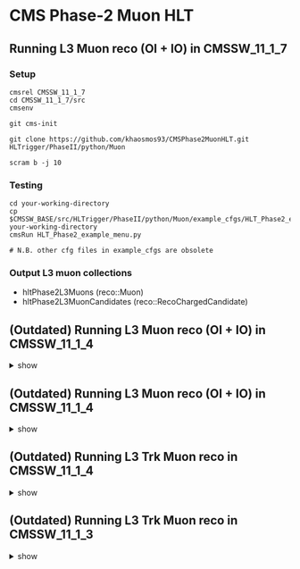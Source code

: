 # CMS Phase-2 Muon HLT

## Running L3 Muon reco (OI + IO) in CMSSW_11_1_7

### Setup
```shell
cmsrel CMSSW_11_1_7
cd CMSSW_11_1_7/src
cmsenv

git cms-init

git clone https://github.com/khaosmos93/CMSPhase2MuonHLT.git HLTrigger/PhaseII/python/Muon

scram b -j 10
```

### Testing
```shell
cd your-working-directory
cp $CMSSW_BASE/src/HLTrigger/PhaseII/python/Muon/example_cfgs/HLT_Phase2_example_menu.py your-working-directory
cmsRun HLT_Phase2_example_menu.py

# N.B. other cfg files in example_cfgs are obsolete
```

### Output L3 muon collections
 - hltPhase2L3Muons (reco::Muon)
 - hltPhase2L3MuonCandidates (reco::RecoChargedCandidate)



## (Outdated) Running L3 Muon reco (OI + IO) in CMSSW_11_1_4
<details><summary> show </summary>
<p>

```shell
cmsrel CMSSW_11_1_6
cd CMSSW_11_1_6/src
cmsenv

git cms-init
git cms-merge-topic -u cms-l1t-offline:l1t-phase2-v3.3.5.2-CMSSW_11_1_6
git cms-merge-topic 32517  # for HGcal isolation
git cms-merge-topic 32474  # Phase2-L1T-HLT
git cms-merge-topic khaosmos93:dev_1116_L2L3FromL1TkMu
git cms-merge-topic khaosmos93:dev_1116_L1TkMuFilters

git clone https://github.com/khaosmos93/CMSPhase2MuonHLT.git HLTrigger/PhaseII/python/Muon

scram b -j 10
```

</p>
</details>


## (Outdated) Running L3 Muon reco (OI + IO) in CMSSW_11_1_4
<details><summary> show </summary>
<p>

```shell
cmsrel CMSSW_11_1_4
cd CMSSW_11_1_4/src
cmsenv

git cms-init
git cms-merge-topic SohamBhattacharya:CMSSW_11_1_4_TICLv3  # TICLv3
git cms-merge-topic Sam-Harper:HGCalShowerShapes_1113      # 2D layer cluster based HGCal Isolation
git cms-merge-topic cms-l1t-offline:l1t-phase2-v3.1.9
git cms-merge-topic trtomei:Phase2-L1T-HLT-Interface
git cms-merge-topic khaosmos93:dev_1114_L2L3FromL1TkMu
git cms-merge-topic khaosmos93:dev_1114_HgcalLayerClusterIso_tmp

git clone https://github.com/khaosmos93/CMSPhase2MuonHLT.git HLTrigger/PhaseII/python/Muon

scram b -j 10
```

</p>
</details>


## (Outdated) Running L3 Trk Muon reco in CMSSW_11_1_4
<details><summary> show </summary>
<p>

```shell
cmsrel CMSSW_11_1_4
cd CMSSW_11_1_4/src
cmsenv
git cms-init

# L1T-HLT Interface from Thiago Tomei
# https://twiki.cern.ch/twiki/bin/view/CMS/PhaseIIL1THLTInterface
git cms-merge-topic trtomei:Phase2-L1T-HLT-Interface

scram b -j 10

cd your-working-directory
git clone https://github.com/khaosmos93/CMSPhase2MuonHLT.git
cp /afs/cern.ch/user/t/tomei/public/L1TObjScaling.db CMSPhase2MuonHLT/example_cfgs
cd CMSPhase2MuonHLT/example_cfgs
cmsRun HLT_Phase2D49_IOFromL1TkMuon.py
```

</p>
</details>


## (Outdated) Running L3 Trk Muon reco in CMSSW_11_1_3
<details><summary> show </summary>
<p>

```shell
cmsrel CMSSW_11_1_3
cd CMSSW_11_1_3/src
cmsenv
git cms-init

# L1TkMuon Filter
git cms-addpkg DataFormats/HLTReco
git cms-addpkg HLTrigger/HLTcore
git cms-addpkg HLTrigger/HLTfilters
git remote add khaosmos93 https://github.com/khaosmos93/cmssw.git
git fetch khaosmos93
git cherry-pick c9f4616d164b7689e2f87eb6ffa33f844e41d910
git cherry-pick 4180226821c4e16ca6203efd38c3ca79936e1831

# Bug fix for L1TkMuon
git cms-merge-topic 31342
git cms-checkdeps -a

scram b -j 8

cd your-working-directory
git clone https://github.com/khaosmos93/CMSPhase2MuonHLT.git
cd CMSPhase2MuonHLT/example_cfgs
cmsRun HLT_Phase2D49_IOFromL1TkMuon_CMSSW_11_1_3.py
```

</p>
</details>

